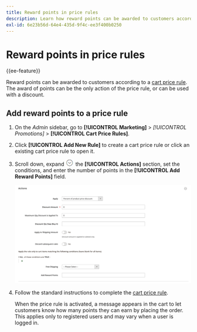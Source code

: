 ```yaml
---
title: Reward points in price rules
description: Learn how reward points can be awarded to customers according to a cart price rule.
exl-id: 6e23b56d-64e4-435d-9f4c-ee3f400b0250
---
```

# Reward points in price rules

{{ee-feature}}

Reward points can be awarded to customers according to a [cart price rule](price-rules-cart.md). The award of points can be the only action of the price rule, or can be used with a discount.

## Add reward points to a price rule

1. On the _Admin_ sidebar, go to **[!UICONTROL Marketing]** > _[!UICONTROL Promotions]_ > **[!UICONTROL Cart Price Rules]**.

1. Click **[!UICONTROL Add New Rule]** to create a cart price rule or click an existing cart price rule to open it.

1. Scroll down, expand ![Expansion selector](../assets/icon-display-expand.png) the **[!UICONTROL Actions]** section, set the conditions, and enter the number of points in the **[!UICONTROL Add Reward Points]** field.

   ![Cart price rule - reward points](./assets/reward-points-price-rule-actions.png)<!-- zoom -->

1. Follow the standard instructions to complete the [cart price rule](price-rules-cart-create.md).

   When the price rule is activated, a message appears in the cart to let customers know how many points they can earn by placing the order. This applies only to registered users and may vary when a user is logged in.
